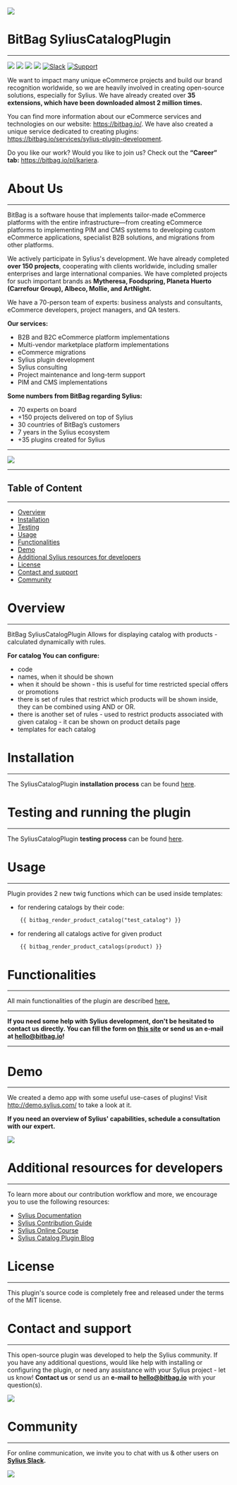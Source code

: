 # [![](https://bitbag.io/wp-content/uploads/2021/06/SyliusCatalogPlugin.png)](https://bitbag.io/contact-us/?utm_source=github&utm_medium=referral&utm_campaign=plugins_catalog)

# BitBag SyliusCatalogPlugin

----

[![](https://img.shields.io/packagist/l/bitbag/catalog-plugin.svg)](https://packagist.org/packages/bitbag/catalog-plugin "License")
[![](https://img.shields.io/packagist/v/bitbag/catalog-plugin.svg)](https://packagist.org/packages/bitbag/catalog-plugin "Version")
[![](https://img.shields.io/travis/BitBagCommerce/SyliusCatalogPlugin/master.svg)](http://travis-ci.org/BitBagCommerce/SyliusCatalogPlugin "Build status")
[![](https://poser.pugx.org/bitbag/catalog-plugin/downloads)](https://packagist.org/packages/bitbag/catalog-plugin "Total Downloads")
[![Slack](https://img.shields.io/badge/community%20chat-slack-FF1493.svg)](http://sylius-devs.slack.com)
[![Support](https://img.shields.io/badge/support-contact%20author-blue])](https://bitbag.io/contact-us/?utm_source=github&utm_medium=referral&utm_campaign=plugins_catalog)

We want to impact many unique eCommerce projects and build our brand recognition worldwide, so we are heavily involved in creating open-source solutions, especially for Sylius. We have already created over **35 extensions, which have been downloaded almost 2 million times.**

You can find more information about our eCommerce services and technologies on our website: https://bitbag.io/. We have also created a unique service dedicated to creating plugins: https://bitbag.io/services/sylius-plugin-development. 

Do you like our work? Would you like to join us? Check out the **“Career” tab:** https://bitbag.io/pl/kariera. 


# About Us 
---

BitBag is a software house that implements tailor-made eCommerce platforms with the entire infrastructure—from creating eCommerce platforms to implementing PIM and CMS systems to developing custom eCommerce applications, specialist B2B solutions, and migrations from other platforms.

We actively participate in Sylius's development. We have already completed **over 150 projects**, cooperating with clients worldwide, including smaller enterprises and large international companies. We have completed projects for such important brands as **Mytheresa, Foodspring, Planeta Huerto (Carrefour Group), Albeco, Mollie, and ArtNight.**

We have a 70-person team of experts: business analysts and consultants, eCommerce developers, project managers, and QA testers.

**Our services:**
* B2B and B2C eCommerce platform implementations
* Multi-vendor marketplace platform implementations
* eCommerce migrations
* Sylius plugin development
* Sylius consulting
* Project maintenance and long-term support
* PIM and CMS implementations

**Some numbers from BitBag regarding Sylius:**
* 70 experts on board 
* +150 projects delivered on top of Sylius
* 30 countries of BitBag’s customers
* 7 years in the Sylius ecosystem
* +35 plugins created for Sylius

---
[![](https://bitbag.io/wp-content/uploads/2024/09/badges-sylius.png)](https://bitbag.io/contact-us/?utm_source=github&utm_medium=referral&utm_campaign=plugins_catalog) 

---


## Table of Content

***

* [Overview](#overview)
* [Installation](#installation)
* [Testing](#testing-and-running-the-plugin)
* [Usage](#usage)
* [Functionalities](#functionalities)
* [Demo](#demo)
* [Additional Sylius resources for developers](#additional-resources-for-developers)
* [License](#license)
* [Contact and support](#contact-and-support)
* [Community](#community)

# Overview
---

BitBag SyliusCatalogPlugin Allows for displaying catalog with products - calculated dynamically with rules.

**For catalog You can configure:**

* code
* names, when it should be shown
* when it should be shown - this is useful for time restricted special offers or promotions
* there is set of rules that restrict which products will be shown inside, they can be combined using AND or OR.
* there is another set of rules - used to restrict products associated with given catalog - it can be shown on product details page
* templates for each catalog

# Installation
---
The SyliusCatalogPlugin **installation process** can be found [here](doc/installation.md).

# Testing and running the plugin
---
The SyliusCatalogPlugin **testing process** can be found [here](doc/installation.md#testing--running-the-plugin).

# Usage
---
Plugin provides 2 new twig functions which can be used inside templates:
 * for rendering catalogs by their code:
```html
    {{ bitbag_render_product_catalog("test_catalog") }}
```
 * for rendering all catalogs active for given product
```html
    {{ bitbag_render_product_catalogs(product) }}
```
# Functionalities
---

All main functionalities of the plugin are described [here.](https://github.com/BitBagCommerce/SyliusCatalogPlugin/blob/master/doc/functionalities.md)

---

**If you need some help with Sylius development, don't be hesitated to contact us directly. You can fill the form on [this site](https://bitbag.io/contact-us/?utm_source=github&utm_medium=referral&utm_campaign=plugins_catalog) or send us an e-mail at hello@bitbag.io!**

---
# Demo
---
We created a demo app with some useful use-cases of plugins! Visit http://demo.sylius.com/ to take a look at it.

**If you need an overview of Sylius' capabilities, schedule a consultation with our expert.**

[![](https://bitbag.io/wp-content/uploads/2020/10/button_free_consulatation-1.png)](https://bitbag.io/contact-us/?utm_source=github&utm_medium=referral&utm_campaign=plugins_catalog)

# Additional resources for developers
---
To learn more about our contribution workflow and more, we encourage you to use the following resources:
* [Sylius Documentation](https://docs.sylius.com/en/latest/)
* [Sylius Contribution Guide](https://docs.sylius.com/en/latest/contributing/)
* [Sylius Online Course](https://sylius.com/online-course/)
* [Sylius Catalog Plugin Blog](https://bitbag.io/blog/customize-sales-in-sylius-based-ecommerce-sylius-catalog-plugin/?utm_source=github&utm_medium=referral&utm_campaign=plugins_catalog)

# License
---

This plugin's source code is completely free and released under the terms of the MIT license.

[//]: # (These are reference links used in the body of this note and get stripped out when the markdown processor does its job. There is no need to format nicely because it shouldn't be seen.)

# Contact and support 
---
This open-source plugin was developed to help the Sylius community. If you have any additional questions, would like help with installing or configuring the plugin, or need any assistance with your Sylius project - let us know! **Contact us** or send us an **e-mail to hello@bitbag.io** with your question(s).

[![](https://bitbag.io/wp-content/uploads/2020/10/button-contact.png)](https://bitbag.io/contact-us/?utm_source=github&utm_medium=referral&utm_campaign=plugins_catalog)

# Community

---- 

For online communication, we invite you to chat with us & other users on **[Sylius Slack](https://sylius-devs.slack.com/).**

[![](https://bitbag.io/wp-content/uploads/2024/09/badges-partners.png)](https://bitbag.io/contact-us/?utm_source=github&utm_medium=referral&utm_campaign=plugins_catalog)
